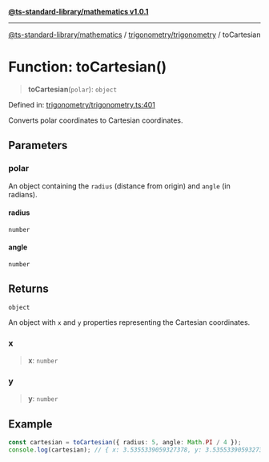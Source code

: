 [**@ts-standard-library/mathematics v1.0.1**](../../../README.md)

***

[@ts-standard-library/mathematics](../../../README.md) / [trigonometry/trigonometry](../README.md) / toCartesian

# Function: toCartesian()

> **toCartesian**(`polar`): `object`

Defined in: [trigonometry/trigonometry.ts:401](https://github.com/gabaudette/ts-stdlib/blob/7333da76bc775fbabd0907ad8519b912cfc2fe26/packages/mathematics/src/trigonometry/trigonometry.ts#L401)

Converts polar coordinates to Cartesian coordinates.

## Parameters

### polar

An object containing the `radius` (distance from origin) and `angle` (in radians).

#### radius

`number`

#### angle

`number`

## Returns

`object`

An object with `x` and `y` properties representing the Cartesian coordinates.

### x

> **x**: `number`

### y

> **y**: `number`

## Example

```typescript
const cartesian = toCartesian({ radius: 5, angle: Math.PI / 4 });
console.log(cartesian); // { x: 3.5355339059327378, y: 3.5355339059327378 }
```
